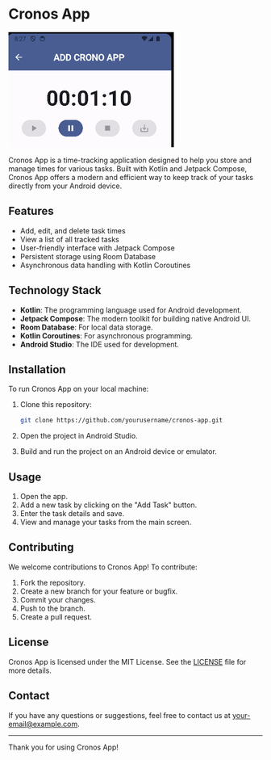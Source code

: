 # Cronos App

![Cronos App](./app-add-crono.jpg)

Cronos App is a time-tracking application designed to help you store and manage times for various tasks. Built with Kotlin and Jetpack Compose, Cronos App offers a modern and efficient way to keep track of your tasks directly from your Android device.

## Features

- Add, edit, and delete task times
- View a list of all tracked tasks
- User-friendly interface with Jetpack Compose
- Persistent storage using Room Database
- Asynchronous data handling with Kotlin Coroutines

## Technology Stack

- **Kotlin**: The programming language used for Android development.
- **Jetpack Compose**: The modern toolkit for building native Android UI.
- **Room Database**: For local data storage.
- **Kotlin Coroutines**: For asynchronous programming.
- **Android Studio**: The IDE used for development.

## Installation

To run Cronos App on your local machine:

1. Clone this repository:
    ```bash
    git clone https://github.com/yourusername/cronos-app.git
    ```

2. Open the project in Android Studio.

3. Build and run the project on an Android device or emulator.

## Usage

1. Open the app.
2. Add a new task by clicking on the "Add Task" button.
3. Enter the task details and save.
4. View and manage your tasks from the main screen.

## Contributing

We welcome contributions to Cronos App! To contribute:

1. Fork the repository.
2. Create a new branch for your feature or bugfix.
3. Commit your changes.
4. Push to the branch.
5. Create a pull request.

## License

Cronos App is licensed under the MIT License. See the [LICENSE](LICENSE) file for more details.

## Contact

If you have any questions or suggestions, feel free to contact us at [your-email@example.com](mailto:miguel.vilata@gmail.com).

---

Thank you for using Cronos App!
